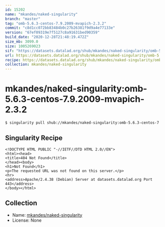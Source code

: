 ```yaml
---
id: 15202
name: "mkandes/naked-singularity"
branch: "master"
tag: "omb-5.6.3-centos-7.9.2009-mvapich-2.3.2"
commit: "c8d1cc072bb83484b0c27b26381f9d9a4e77133e"
version: "67ef09319e7f5127c8a91631bed90359"
build_date: "2020-12-28T21:48:19.472Z"
size_mb: 3099.0
size: 1005269023
sif: "https://datasets.datalad.org/shub/mkandes/naked-singularity/omb-5.6.3-centos-7.9.2009-mvapich-2.3.2/2020-12-28-c8d1cc07-67ef0931/67ef09319e7f5127c8a91631bed90359.sif"
url: https://datasets.datalad.org/shub/mkandes/naked-singularity/omb-5.6.3-centos-7.9.2009-mvapich-2.3.2/2020-12-28-c8d1cc07-67ef0931/
recipe: https://datasets.datalad.org/shub/mkandes/naked-singularity/omb-5.6.3-centos-7.9.2009-mvapich-2.3.2/2020-12-28-c8d1cc07-67ef0931/Singularity
collection: mkandes/naked-singularity
---
```


# mkandes/naked-singularity:omb-5.6.3-centos-7.9.2009-mvapich-2.3.2

```bash
$ singularity pull shub://mkandes/naked-singularity:omb-5.6.3-centos-7.9.2009-mvapich-2.3.2
```

## Singularity Recipe

```singularity
<!DOCTYPE HTML PUBLIC "-//IETF//DTD HTML 2.0//EN">
<html><head>
<title>404 Not Found</title>
</head><body>
<h1>Not Found</h1>
<p>The requested URL was not found on this server.</p>
<hr>
<address>Apache/2.4.38 (Debian) Server at datasets.datalad.org Port 443</address>
</body></html>
```

## Collection

 - Name: [mkandes/naked-singularity](https://github.com/mkandes/naked-singularity)
 - License: None


